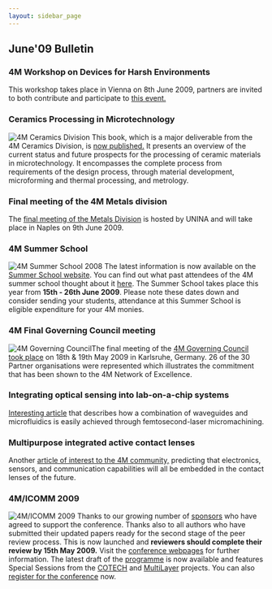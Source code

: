 ```yaml
---
layout: sidebar_page
---
```


## June'09 Bulletin

<!--break-->
### 4M Workshop on Devices for Harsh Environments

This workshop takes place in Vienna on 8th June 2009, partners are invited to both contribute and participate to [this event.](/4m-association/event/4M-Workshop-Devices-harsh-environments)

### Ceramics Processing in Microtechnology

![4M Ceramics Division](/4m-association/assets/images/CeramicBook_thumb.jpg) This book, which is a major deliverable from the 4M Ceramics Division, is [now published.](/4m-association/content/Ceramics-Processing-Microtechnology) It presents an overview of the current status and future prospects for the processing of ceramic materials in microtechnology.  It encompasses the complete process from requirements of the design process, through material development, microforming and thermal processing, and metrology.   

### Final meeting of the 4M Metals division

The [final meeting of the Metals Division](/4m-association/event/Final-meeting-4M-Metals-Division) is hosted by UNINA and will take place in Naples on 9th June 2009. 

### 4M Summer School

![4M Summer School 2008](/4m-association/assets/images/SumSchl%202008_thumb.png) The latest information is now available on the [Summer School website](http://www.me.mek.dtu.dk/English/Education/PhD%20Summer%20School.aspx). You can find out what past attendees of the 4M summer school thought about it [here](/4m-association/event/4M-Summer-School). The Summer School takes place this year from **15th - 26th June 2009**. Please note these dates down and consider sending your students, attendance at this Summer School is eligible expenditure for your 4M monies.  

### 4M Final Governing Council meeting

![4M Governing Council](/4m-association/assets/images/067thumb.jpg)The final meeting of the [4M Governing Council took place](/4m-association/content/Final-4M-Governing-Council) on 18th & 19th May 2009 in Karlsruhe, Germany. 26 of the 30 Partner organisations were represented which illustrates the commitment that has been shown to the 4M Network of Excellence.

### Integrating optical sensing into lab-on-a-chip systems

[Interesting article](/4m-association/content/Integrating-optical-sensing-lab-chip-systems) that describes how a combination of waveguides and microfluidics is easily achieved through femtosecond-laser micromachining.

### Multipurpose integrated active contact lenses

Another [article of interest to the 4M community,](/4m-association/content/Multipurpose-integrated-active-contact-lenses) predicting that electronics, sensors, and communication capabilities will all be embedded in the contact lenses of the future. 

### 4M/ICOMM 2009

![4M/ICOMM 2009](/4m-association/assets/images/conf2008-twin-thumb.png)
Thanks to our growing number of [sponsors](/4m-association/conference/2009/Sponsors) who have agreed to support the conference. Thanks also to all authors who have submitted their updated papers ready for the second  stage of the peer review process. This is now launched and **reviewers should complete their review by 15th May 2009.** Visit the [conference webpages](/4m-association/conference/2009 "conference webpages") for further information. The latest draft of the [programme](/4m-association/conference/2009/Programme) is now available and features Special Sessions from the [COTECH](/node/18) and [MultiLayer](/node/19) projects. You can also [register for the conference](/4m-association/conference/2009/Registration_and_fees) now.